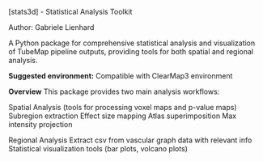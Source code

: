 [stats3d] - Statistical Analysis Toolkit

Author: Gabriele Lienhard

A Python package for comprehensive statistical analysis and visualization of TubeMap pipeline outputs, providing tools for both spatial and regional analysis.

**Suggested environment:**
Compatible with ClearMap3 environment 

**Overview**
This package provides two main analysis workflows:

Spatial Analysis (tools for processing voxel maps and p-value maps)
    Subregion extraction
    Effect size mapping
    Atlas superimposition
    Max intensity projection

Regional Analysis
    Extract csv from vascular graph data with relevant info 
    Statistical visualization tools (bar plots, volcano plots)